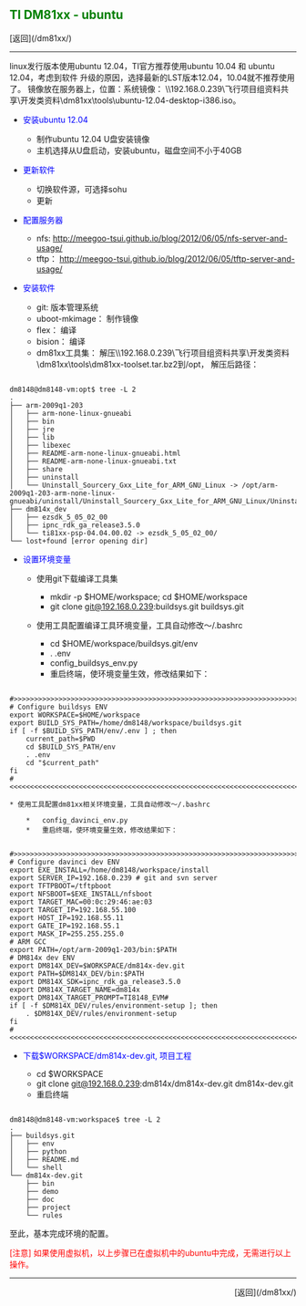 ## <font color="green">TI DM81xx - ubuntu</font> ##

<p align="left">
[返回](/dm81xx/)
<p>
<hr />

linux发行版本使用ubuntu 12.04，TI官方推荐使用ubuntu 10.04 和 ubuntu 12.04，考虑到软件
升级的原因，选择最新的LST版本12.04，10.04就不推荐使用了。
镜像放在服务器上，位置：系统镜像： \\\\192.168.0.239\\飞行项目组资料共享\\开发类资料\\dm81xx\\tools\\ubuntu-12.04-desktop-i386.iso。

*	<font color="blue">安装ubuntu 12.04</font>

	*	制作ubuntu 12.04 U盘安装镜像
	*	主机选择从U盘启动，安装ubuntu，磁盘空间不小于40GB
	
*	<font color="blue">更新软件</font>

	*	切换软件源，可选择sohu
	*	更新

*	<font color="blue">配置服务器</font>

	*	nfs: http://meegoo-tsui.github.io/blog/2012/06/05/nfs-server-and-usage/
	*	tftp： http://meegoo-tsui.github.io/blog/2012/06/05/tftp-server-and-usage/

*	<font color="blue">安装软件</font>

	* git: 版本管理系统
	* uboot-mkimage： 制作镜像
	* flex： 编译
	* bision： 编译
	* dm81xx工具集： 解压\\\\192.168.0.239\\飞行项目组资料共享\\开发类资料\\dm81xx\\tools\\dm81xx-toolset.tar.bz2到/opt，
	解压后路径：
<pre><code>
dm8148@dm8148-vm:opt$ tree -L 2
.
├── arm-2009q1-203
│   ├── arm-none-linux-gnueabi
│   ├── bin
│   ├── jre
│   ├── lib
│   ├── libexec
│   ├── README-arm-none-linux-gnueabi.html
│   ├── README-arm-none-linux-gnueabi.txt
│   ├── share
│   ├── uninstall
│   └── Uninstall_Sourcery_Gxx_Lite_for_ARM_GNU_Linux -> /opt/arm-2009q1-203-arm-none-linux-gnueabi/uninstall/Uninstall_Sourcery_Gxx_Lite_for_ARM_GNU_Linux/Uninstall_Sourcery_Gxx_Lite_for_ARM_GNU_Linux
├── dm814x_dev
│   ├── ezsdk_5_05_02_00
│   ├── ipnc_rdk_ga_release3.5.0
│   └── ti81xx-psp-04.04.00.02 -> ezsdk_5_05_02_00/
└── lost+found [error opening dir]
</code></pre>
	
*	<font color="blue">设置环境变量</font>

	* 使用git下载编译工具集    
	
		*	mkdir -p $HOME/workspace; cd $HOME/workspace
		*	git clone git@192.168.0.239:buildsys.git buildsys.git
		
	* 使用工具配置编译工具环境变量，工具自动修改～/.bashrc
	
		*	cd $HOME/workspace/buildsys.git/env
		*	. .env
		*	config_buildsys_env.py
		*	重启终端，使环境变量生效，修改结果如下：
<pre><code>
#>>>>>>>>>>>>>>>>>>>>>>>>>>>>>>>>>>>>>>>>>>>>>>>>>>>>>>>>>>>>>>>>>>>>>>>>>>>>>>>
# Configure buildsys ENV
export WORKSPACE=$HOME/workspace
export BUILD_SYS_PATH=/home/dm8148/workspace/buildsys.git
if [ -f $BUILD_SYS_PATH/env/.env ] ; then
	current_path=$PWD
	cd $BUILD_SYS_PATH/env
	. .env
	cd "$current_path"
fi
#<<<<<<<<<<<<<<<<<<<<<<<<<<<<<<<<<<<<<<<<<<<<<<<<<<<<<<<<<<<<<<<<<<<<<<<<<<<<<<<
</code></pre>

	* 使用工具配置dm81xx相关环境变量，工具自动修改～/.bashrc
	
		*	config_davinci_env.py
		*	重启终端，使环境变量生效，修改结果如下：
<pre><code>
#>>>>>>>>>>>>>>>>>>>>>>>>>>>>>>>>>>>>>>>>>>>>>>>>>>>>>>>>>>>>>>>>>>>>>>>>>>>>>>>
# Configure davinci dev ENV
export EXE_INSTALL=/home/dm8148/workspace/install
export SERVER_IP=192.168.0.239 # git and svn server
export TFTPBOOT=/tftpboot
export NFSBOOT=$EXE_INSTALL/nfsboot
export TARGET_MAC=00:0c:29:46:ae:03
export TARGET_IP=192.168.55.100
export HOST_IP=192.168.55.11
export GATE_IP=192.168.55.1
export MASK_IP=255.255.255.0
# ARM GCC
export PATH=/opt/arm-2009q1-203/bin:$PATH
# DM814x dev ENV
export DM814X_DEV=$WORKSPACE/dm814x-dev.git
export PATH=$DM814X_DEV/bin:$PATH
export DM814X_SDK=ipnc_rdk_ga_release3.5.0
export DM814X_TARGET_NAME=dm814x
export DM814X_TARGET_PROMPT=TI8148_EVM#
if [ -f $DM814X_DEV/rules/environment-setup ]; then
	. $DM814X_DEV/rules/environment-setup
fi
#<<<<<<<<<<<<<<<<<<<<<<<<<<<<<<<<<<<<<<<<<<<<<<<<<<<<<<<<<<<<<<<<<<<<<<<<<<<<<<<
</code></pre>

*	<font color="blue">下载$WORKSPACE/dm814x-dev.git, 项目工程</font>

	*	cd $WORKSPACE
	*	git clone git@192.168.0.239:dm814x/dm814x-dev.git dm814x-dev.git
	*	重启终端
<pre><code>
dm8148@dm8148-vm:workspace$ tree -L 2
.
├── buildsys.git
│   ├── env
│   ├── python
│   ├── README.md
│   └── shell
└── dm814x-dev.git
    ├── bin
    ├── demo
    ├── doc
    ├── project
    └── rules
</code></pre>

至此，基本完成环境的配置。

<font color="red">
[注意]
如果使用虚拟机，以上步骤已在虚拟机中的ubuntu中完成，无需进行以上操作。
</font>

<hr />
<p align="right">
[返回](/dm81xx/)
<p>

